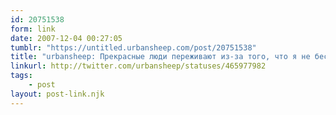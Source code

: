 ```yaml
---
id: 20751538
form: link
date: 2007-12-04 00:27:05
tumblr: "https://untitled.urbansheep.com/post/20751538"
title: "urbansheep: Прекрасные люди переживают из-за того, что я не беспокоюсь о том, волнуются ли они обо мне. Им это кажется социальной дисфункцией и хамством"
linkurl: http://twitter.com/urbansheep/statuses/465977982
tags:
    - post
layout: post-link.njk
---
```


